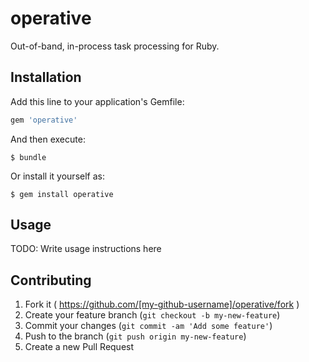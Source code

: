 # operative

Out-of-band, in-process task processing for Ruby.

## Installation

Add this line to your application's Gemfile:

```ruby
gem 'operative'
```

And then execute:

    $ bundle

Or install it yourself as:

    $ gem install operative

## Usage

TODO: Write usage instructions here

## Contributing

1. Fork it ( https://github.com/[my-github-username]/operative/fork )
2. Create your feature branch (`git checkout -b my-new-feature`)
3. Commit your changes (`git commit -am 'Add some feature'`)
4. Push to the branch (`git push origin my-new-feature`)
5. Create a new Pull Request
